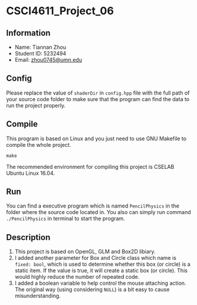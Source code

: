 # CSCI4611_Project_06
## Information
* Name: Tiannan Zhou
* Student ID: 5232494
* Email: zhou0745@umn.edu

## Config
Please replace the value of `shaderDir` in `config.hpp` file with the full path of your source code folder to make sure that the program can find the data to run the project properly.

## Compile
This program is based on Linux and you just need to use GNU Makefile to compile the whole project.
```
make
```
The recommended environment for compiling this project is CSELAB Ubuntu Linux 16.04.

## Run
You can find a executive program which is named `PencilPhysics` in the folder where the source code located in. You also can simply run command `./PencilPhysics` in terminal to start the program.

## Description
1. This project is based on OpenGL, GLM and Box2D libiary.
2. I added another parameter for Box and Circle class which name is `fixed: bool`, which is used to determine whether this box (or circle) is a static item. If the value is true, it will create a static box (or circle). This would highly reduce the number of repeated code.
3. I added a boolean variable to help control the mouse attaching action. The original way (using considering `NULL`) is a bit easy to cause misunderstanding.
